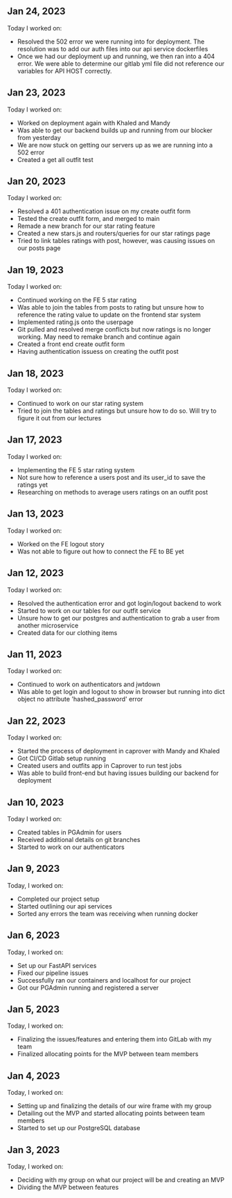 ## Jan 24, 2023
Today I worked on:

- Resolved the 502 error we were running into for deployment. The resolution was to add our auth files into our api service dockerfiles
- Once we had our deployment up and running, we then ran into a 404 error. We were able to determine our gitlab yml file did not reference our variables for API HOST correctly.

## Jan 23, 2023
Today I worked on:

- Worked on deployment again with Khaled and Mandy
- Was able to get our backend builds up and running from our blocker from yesterday
- We are now stuck on getting our servers up as we are running into a 502 error
- Created a get all outfit test

## Jan 20, 2023
Today I worked on:

- Resolved a 401 authentication issue on my create outfit form
- Tested the create outfit form, and merged to main
- Remade a new branch for our star rating feature
- Created a new stars.js and routers/queries for our star ratings page
- Tried to link tables ratings with post, however, was causing issues on our posts page

## Jan 19, 2023
Today I worked on:

- Continued working on the FE 5 star rating
- Was able to join the tables from posts to rating but unsure how to reference the rating value to update on the frontend star system
- Implemented rating.js onto the userpage
- Git pulled and resolved merge conflicts but now ratings is no longer working. May need to remake branch and continue again
- Created a front end create outfit form
- Having authentication issuess on creating the outfit post

## Jan 18, 2023
Today I worked on:

- Continued to work on our star rating system
- Tried to join the tables and ratings but unsure how to do so. Will try to figure it out from our lectures

## Jan 17, 2023
Today I worked on:

- Implementing the FE 5 star rating system
- Not sure how to reference a users post and its user_id to save the ratings yet
- Researching on methods to average users ratings on an outfit post

## Jan 13, 2023
Today I worked on:

- Worked on the FE logout story
- Was not able to figure out how to connect the FE to BE yet

## Jan 12, 2023
Today I worked on:

- Resolved the authentication error and got login/logout backend to work
- Started to work on our tables for our outfit service
- Unsure how to get our postgres and authentication to grab a user from another microservice
- Created data for our clothing items

## Jan 11, 2023
Today I worked on:

- Continued to work on authenticators and jwtdown
- Was able to get login and logout to show in browser but running into dict object no attribute 'hashed_password' error

## Jan 22, 2023
Today I worked on:

- Started the process of deployment in caprover with Mandy and Khaled
- Got CI/CD Gitlab setup running
- Created users and outfits app in Caprover to run test jobs
- Was able to build front-end but having issues building our backend for deployment

## Jan 10, 2023
Today I worked on:

- Created tables in PGAdmin for users
- Received additional details on git branches
- Started to work on our authenticators

## Jan 9, 2023

Today, I worked on:

- Completed our project setup
- Started outlining our api services
- Sorted any errors the team was receiving when running docker

## Jan 6, 2023

Today, I worked on:

- Set up our FastAPI services
- Fixed our pipeline issues
- Successfully ran our containers and localhost for our project
- Got our PGAdmin running and registered a server

## Jan 5, 2023

Today, I worked on:

- Finalizing the issues/features and entering them into GitLab with my team
- Finalized allocating points for the MVP between team members


## Jan 4, 2023

Today, I worked on:

- Setting up and finalizing the details of our wire frame with my group
- Detailing out the MVP and started allocating points between team members
- Started to set up our PostgreSQL database


## Jan 3, 2023

Today, I worked on:

- Deciding with my group on what our project will be and creating an MVP
- Dividing the MVP between features
